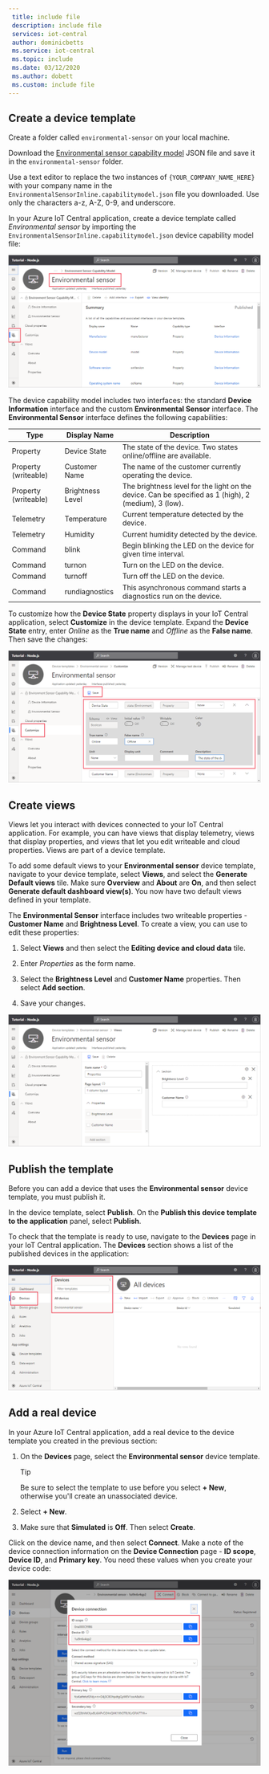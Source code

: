 ```yaml
---
 title: include file
 description: include file
 services: iot-central
 author: dominicbetts
 ms.service: iot-central
 ms.topic: include
 ms.date: 03/12/2020
 ms.author: dobett
 ms.custom: include file
---
```


## Create a device template

Create a folder called `environmental-sensor` on your local machine.

Download the [Environmental sensor capability model](https://raw.githubusercontent.com/Azure/IoTPlugandPlay/9004219bff1e958b7cd6ff2a52209f4b7ae19396/samples/EnvironmentalSensorInline.capabilitymodel.json) JSON file and save it in the `environmental-sensor` folder.

Use a text editor to replace the two instances of `{YOUR_COMPANY_NAME_HERE}` with your company name in the `EnvironmentalSensorInline.capabilitymodel.json` file you downloaded. Use only the characters a-z, A-Z, 0-9, and underscore.

In your Azure IoT Central application, create a device template called *Environmental sensor* by importing the `EnvironmentalSensorInline.capabilitymodel.json` device capability model file:

![Device template with imported device capability model](./media/iot-central-add-environmental-sensor/device-template.png)

The device capability model includes two interfaces: the standard **Device Information** interface and the custom **Environmental Sensor** interface. The **Environmental Sensor** interface defines the following capabilities:

| Type | Display Name | Description |
| ---- | ------------ | ----------- |
| Property | Device State     | The state of the device. Two states online/offline are available. |
| Property (writeable) | Customer Name    | The name of the customer currently operating the device. |
| Property (writeable) | Brightness Level | The brightness level for the light on the device. Can be specified as 1 (high), 2 (medium), 3 (low). |
| Telemetry | Temperature | Current temperature detected by the device. |
| Telemetry | Humidity    | Current humidity detected by the device. |
| Command | blink          | Begin blinking the LED on the device for given time interval. |
| Command | turnon         | Turn on the LED on the device. |
| Command | turnoff        | Turn off the LED on the device. |
| Command | rundiagnostics | This asynchronous command starts a diagnostics run on the device. |

To customize how the **Device State** property displays in your IoT Central application, select **Customize** in the device template. Expand the **Device State** entry, enter _Online_ as the **True name** and _Offline_ as the **False name**. Then save the changes:

![Customize the device template](./media/iot-central-add-environmental-sensor/customize-template.png)

## Create views

Views let you interact with devices connected to your IoT Central application. For example, you can have views that display telemetry, views that display properties, and views that let you edit writeable and cloud properties. Views are part of a device template.

To add some default views to your **Environmental sensor** device template, navigate to your device template, select **Views**, and select the **Generate Default views** tile. Make sure **Overview** and **About** are **On**, and then select **Generate default dashboard view(s)**. You now have two default views defined in your template.

The **Environmental Sensor** interface includes two writeable properties - **Customer Name** and **Brightness Level**. To create a view, you can use to edit these properties:

1. Select **Views** and then select the **Editing device and cloud data** tile.

1. Enter _Properties_ as the form name.

1. Select the **Brightness Level** and **Customer Name** properties. Then select **Add section**.

1. Save your changes.

![Add a view to enable property editing](./media/iot-central-add-environmental-sensor/properties-view.png)

## Publish the template

Before you can add a device that uses the **Environmental sensor** device template, you must publish it.

In the device template, select **Publish**. On the **Publish this device template to the application** panel, select **Publish**.

To check that the template is ready to use, navigate to the **Devices** page in your IoT Central application. The **Devices** section shows a list of the published devices in the application:

![Published templates on the devices page](./media/iot-central-add-environmental-sensor/published-templates.png)

## Add a real device

In your Azure IoT Central application, add a real device to the device template you created in the previous section:

1. On the **Devices** page, select the **Environmental sensor** device template.

    > [!TIP]
    > Be sure to select the template to use before you select **+ New**, otherwise you'll create an unassociated device.

1. Select **+ New**.

1. Make sure that **Simulated** is **Off**. Then select **Create**.

Click on the device name, and then select **Connect**. Make a note of the device connection information on the **Device Connection** page - **ID scope**, **Device ID**, and **Primary key**. You need these values when you create your device code:

![Device connection information](./media/iot-central-add-environmental-sensor/device-connection.png)
